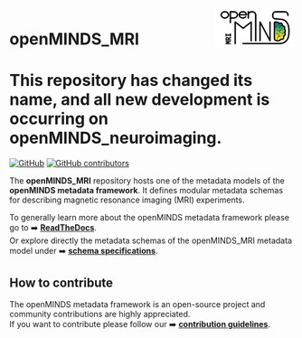 <a href="/img/openMINDS_MRI_logo_light.png">
  <picture>
    <source media="(prefers-color-scheme: dark)" srcset="/img/openMINDS_MRI_logo_dark.png">
    <source media="(prefers-color-scheme: light)" srcset="/img/openMINDS_MRI_logo_light.png">
    <img alt="openMINDS_MRI metadata model" src="/img/openMINDS_MRI_logo_light.png" title="Logo created by U. Schlegel, L. Zehl, C. Hagen Blixhavn" align="right" height="70">
  </picture>
</a>

# openMINDS_MRI

# This repository has changed its name, and all new development is occurring on openMINDS_neuroimaging.

[![GitHub][license-shield]][license-url]
[![GitHub contributors][contributors-shield]][contributors-url]

The **openMINDS_MRI** repository hosts one of the metadata models of the **openMINDS metadata framework**. It defines modular metadata schemas for describing magnetic resonance imaging (MRI) experiments.

To generally learn more about the openMINDS metadata framework please go to :arrow_right: [**ReadTheDocs**][docu-url].  
Or explore directly the metadata schemas of the openMINDS_MRI metadata model under :arrow_right: [**schema specifications**][docu-MRI-url].

## How to contribute

The openMINDS metadata framework is an open-source project and community contributions are highly appreciated.  
If you want to contribute please follow our :arrow_right: [**contribution guidelines**][contribution-url].

<!-- MARKDOWN LINKS & IMAGES -->
<!-- https://www.markdownguide.org/basic-syntax/#reference-style-links -->
[contribution-url]: https://openminds-documentation.readthedocs.io/en/latest/shared/contribution_guidelines.html
[contributors-url]: https://github.com/openMetadataInitiative/openMINDS_MRI/graphs/contributors
[contributors-shield]: https://img.shields.io/github/contributors/openMetadataInitiative/openMINDS_MRI
[docu-url]: https://openminds-documentation.readthedocs.io
[docu-MRI-url]: https://openminds-documentation.readthedocs.io/en/v3.0/schema_specifications/mri.html
[license-url]: https://raw.githubusercontent.com/openMetadataInitiative/openMINDS_MRI/v1/LICENSE
[license-shield]: https://img.shields.io/github/license/openMetadataInitiative/openMINDS_MRI
